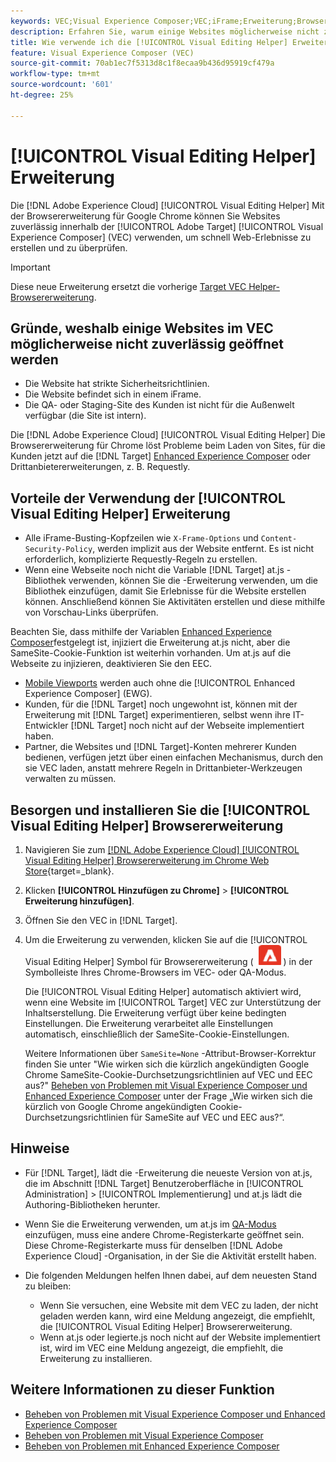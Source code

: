 ```yaml
---
keywords: VEC;Visual Experience Composer;VEC;iFrame;Erweiterung;Browser
description: Erfahren Sie, warum einige Websites möglicherweise nicht zuverlässig in der [!UICONTROL Visual Experience Composer] (VEC). Die [!UICONTROL Visual Editing Helper] Mit der Browsererweiterung können Sie Websites zuverlässig im VEC laden.
title: Wie verwende ich die [!UICONTROL Visual Editing Helper] Erweiterung?
feature: Visual Experience Composer (VEC)
source-git-commit: 70ab1ec7f5313d8c1f8ecaa9b436d95919cf479a
workflow-type: tm+mt
source-wordcount: '601'
ht-degree: 25%

---
```


# [!UICONTROL Visual Editing Helper] Erweiterung

Die [!DNL Adobe Experience Cloud] [!UICONTROL Visual Editing Helper] Mit der Browsererweiterung für Google Chrome können Sie Websites zuverlässig innerhalb der [!UICONTROL Adobe Target] [!UICONTROL Visual Experience Composer] (VEC) verwenden, um schnell Web-Erlebnisse zu erstellen und zu überprüfen.

>[!IMPORTANT]
>
>Diese neue Erweiterung ersetzt die vorherige [Target VEC Helper-Browsererweiterung](/help/main/c-experiences/c-visual-experience-composer/r-troubleshoot-composer/vec-helper-browser-extension.md).

## Gründe, weshalb einige Websites im VEC möglicherweise nicht zuverlässig geöffnet werden

* Die Website hat strikte Sicherheitsrichtlinien.
* Die Website befindet sich in einem iFrame.
* Die QA- oder Staging-Site des Kunden ist nicht für die Außenwelt verfügbar (die Site ist intern).

Die [!DNL Adobe Experience Cloud] [!UICONTROL Visual Editing Helper] Die Browsererweiterung für Chrome löst Probleme beim Laden von Sites, für die Kunden jetzt auf die [!DNL Target] [Enhanced Experience Composer](/help/main/administrating-target/visual-experience-composer-set-up.md#eec) oder Drittanbietererweiterungen, z. B. Requestly.

## Vorteile der Verwendung der [!UICONTROL Visual Editing Helper] Erweiterung

* Alle iFrame-Busting-Kopfzeilen wie `X-Frame-Options` und `Content-Security-Policy`, werden implizit aus der Website entfernt. Es ist nicht erforderlich, komplizierte Requestly-Regeln zu erstellen.
* Wenn eine Webseite noch nicht die Variable [!DNL Target] at.js -Bibliothek verwenden, können Sie die -Erweiterung verwenden, um die Bibliothek einzufügen, damit Sie Erlebnisse für die Website erstellen können. Anschließend können Sie Aktivitäten erstellen und diese mithilfe von Vorschau-Links überprüfen.

Beachten Sie, dass mithilfe der Variablen [Enhanced Experience Composer](/help/main/administrating-target/visual-experience-composer-set-up.md#eec)festgelegt ist, injiziert die Erweiterung at.js nicht, aber die SameSite-Cookie-Funktion ist weiterhin vorhanden. Um at.js auf die Webseite zu injizieren, deaktivieren Sie den EEC.

* [Mobile Viewports](/help/main/c-experiences/c-visual-experience-composer/mobile-viewports.md) werden auch ohne die [!UICONTROL Enhanced Experience Composer] (EWG).
* Kunden, für die [!DNL Target] noch ungewohnt ist, können mit der Erweiterung mit [!DNL Target] experimentieren, selbst wenn ihre IT-Entwickler [!DNL Target] noch nicht auf der Webseite implementiert haben.
* Partner, die Websites und [!DNL Target]-Konten mehrerer Kunden bedienen, verfügen jetzt über einen einfachen Mechanismus, durch den sie VEC laden, anstatt mehrere Regeln in Drittanbieter-Werkzeugen verwalten zu müssen.

## Besorgen und installieren Sie die [!UICONTROL Visual Editing Helper] Browsererweiterung

1. Navigieren Sie zum [[!DNL Adobe Experience Cloud] [!UICONTROL Visual Editing Helper] Browsererweiterung im Chrome Web Store](https://chrome.google.com/webstore/detail/adobe-experience-cloud-vi/kgmjjkfjacffaebgpkpcllakjifppnca){target=_blank}.
1. Klicken **[!UICONTROL Hinzufügen zu Chrome]** > **[!UICONTROL Erweiterung hinzufügen]**.
1. Öffnen Sie den VEC in [!DNL Target].
1. Um die Erweiterung zu verwenden, klicken Sie auf die [!UICONTROL Visual Editing Helper] Symbol für Browsererweiterung ( ![Symbol &quot;Visual Editing Extension&quot;](/help/main/c-experiences/c-visual-experience-composer/r-troubleshoot-composer/assets/visual-editing-helper.png) ) in der Symbolleiste Ihres Chrome-Browsers im VEC- oder QA-Modus.

   Die [!UICONTROL Visual Editing Helper] automatisch aktiviert wird, wenn eine Website im [!UICONTROL Target] VEC zur Unterstützung der Inhaltserstellung. Die Erweiterung verfügt über keine bedingten Einstellungen. Die Erweiterung verarbeitet alle Einstellungen automatisch, einschließlich der SameSite-Cookie-Einstellungen.

   Weitere Informationen über `SameSite=None` -Attribut-Browser-Korrektur finden Sie unter &quot;Wie wirken sich die kürzlich angekündigten Google Chrome SameSite-Cookie-Durchsetzungsrichtlinien auf VEC und EEC aus?&quot; [Beheben von Problemen mit Visual Experience Composer und Enhanced Experience Composer](/help/main/c-experiences/c-visual-experience-composer/r-troubleshoot-composer/issues-related-to-the-visual-experience-composer-vec-and-enhanced-experience-composer-eec.md) unter der Frage „Wie wirken sich die kürzlich von Google Chrome angekündigten Cookie-Durchsetzungsrichtlinien für SameSite auf VEC und EEC aus?“.

## Hinweise

* Für [!DNL Target], lädt die -Erweiterung die neueste Version von at.js, die im Abschnitt [!DNL Target] Benutzeroberfläche in [!UICONTROL Administration] > [!UICONTROL Implementierung] und at.js lädt die Authoring-Bibliotheken herunter.
* Wenn Sie die Erweiterung verwenden, um at.js im [QA-Modus](/help/main/c-activities/c-activity-qa/activity-qa.md) einzufügen, muss eine andere Chrome-Registerkarte geöffnet sein. Diese Chrome-Registerkarte muss für denselben [!DNL Adobe Experience Cloud] -Organisation, in der Sie die Aktivität erstellt haben.
* Die folgenden Meldungen helfen Ihnen dabei, auf dem neuesten Stand zu bleiben:

   * Wenn Sie versuchen, eine Website mit dem VEC zu laden, der nicht geladen werden kann, wird eine Meldung angezeigt, die empfiehlt, die [!UICONTROL Visual Editing Helper] Browsererweiterung.
   * Wenn at.js oder legierte.js noch nicht auf der Website implementiert ist, wird im VEC eine Meldung angezeigt, die empfiehlt, die Erweiterung zu installieren.

## Weitere Informationen zu dieser Funktion

* [Beheben von Problemen mit Visual Experience Composer und Enhanced Experience Composer](/help/main/c-experiences/c-visual-experience-composer/r-troubleshoot-composer/issues-related-to-the-visual-experience-composer-vec-and-enhanced-experience-composer-eec.md)
* [Beheben von Problemen mit Visual Experience Composer](/help/main/c-experiences/c-visual-experience-composer/r-troubleshoot-composer/troubleshooting-issues-related-to-the-visual-experience-composer-vec.md)
* [Beheben von Problemen mit Enhanced Experience Composer](/help/main/c-experiences/c-visual-experience-composer/r-troubleshoot-composer/troubleshooting-issues-related-to-the-enhanced-experience-composer-eec.md)



